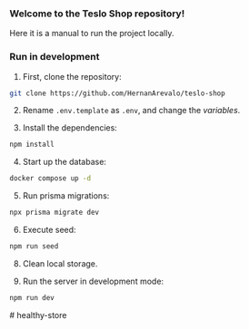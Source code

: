 ### Welcome to the Teslo Shop repository!
Here it is a manual to run the project locally.

### Run in development 

1. First, clone the repository:
```bash
git clone https://github.com/HernanArevalo/teslo-shop
```
2. Rename `.env.template` as `.env`, and change the *variables*.


3. Install the dependencies:
```bash
npm install
```
4. Start up the database:
```bash
docker compose up -d
```
5. Run prisma migrations:
```bash
npx prisma migrate dev
```
6. Execute seed:
```bash
npm run seed
```
8. Clean local storage.

7. Run the server in development mode:
```bash
npm run dev
```
#   h e a l t h y - s t o r e  
 